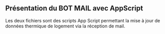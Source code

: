 ## Présentation du BOT MAIL avec AppScript
Les deux fichiers sont des scripts App Script permettant la mise à jour de données thermique de logement via la réception de mail.
